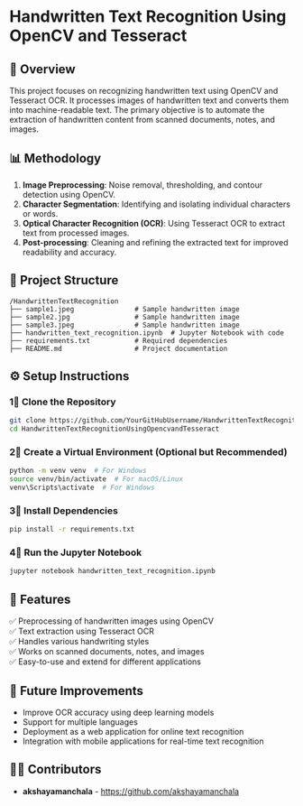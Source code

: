 # Handwritten Text Recognition Using OpenCV and Tesseract

## 📌 Overview
This project focuses on recognizing handwritten text using OpenCV and Tesseract OCR. It processes images of handwritten text and converts them into machine-readable text. The primary objective is to automate the extraction of handwritten content from scanned documents, notes, and images.

## 📊 Methodology
1. **Image Preprocessing**: Noise removal, thresholding, and contour detection using OpenCV.
2. **Character Segmentation**: Identifying and isolating individual characters or words.
3. **Optical Character Recognition (OCR)**: Using Tesseract OCR to extract text from processed images.
4. **Post-processing**: Cleaning and refining the extracted text for improved readability and accuracy.

## 💂️ Project Structure
```
/HandwrittenTextRecognition
├── sample1.jpeg               # Sample handwritten image
├── sample2.jpg                # Sample handwritten image
├── sample3.jpeg               # Sample handwritten image
├── handwritten_text_recognition.ipynb  # Jupyter Notebook with code
├── requirements.txt           # Required dependencies
├── README.md                  # Project documentation
```

## ⚙️ Setup Instructions
### 1⃣ Clone the Repository
```sh
git clone https://github.com/YourGitHubUsername/HandwrittenTextRecognitionUsingOpencvandTesseract.git
cd HandwrittenTextRecognitionUsingOpencvandTesseract
```

### 2⃣ Create a Virtual Environment (Optional but Recommended)
```sh
python -m venv venv  # For Windows
source venv/bin/activate  # For macOS/Linux
venv\Scripts\activate  # For Windows
```

### 3⃣ Install Dependencies
```sh
pip install -r requirements.txt
```

### 4⃣ Run the Jupyter Notebook
```sh
jupyter notebook handwritten_text_recognition.ipynb
```

## 🎯 Features
✅ Preprocessing of handwritten images using OpenCV  
✅ Text extraction using Tesseract OCR  
✅ Handles various handwriting styles  
✅ Works on scanned documents, notes, and images  
✅ Easy-to-use and extend for different applications  

## 🚀 Future Improvements
- Improve OCR accuracy using deep learning models
- Support for multiple languages
- Deployment as a web application for online text recognition
- Integration with mobile applications for real-time text recognition

## 👨‍💻 Contributors
- **akshayamanchala** - https://github.com/akshayamanchala
